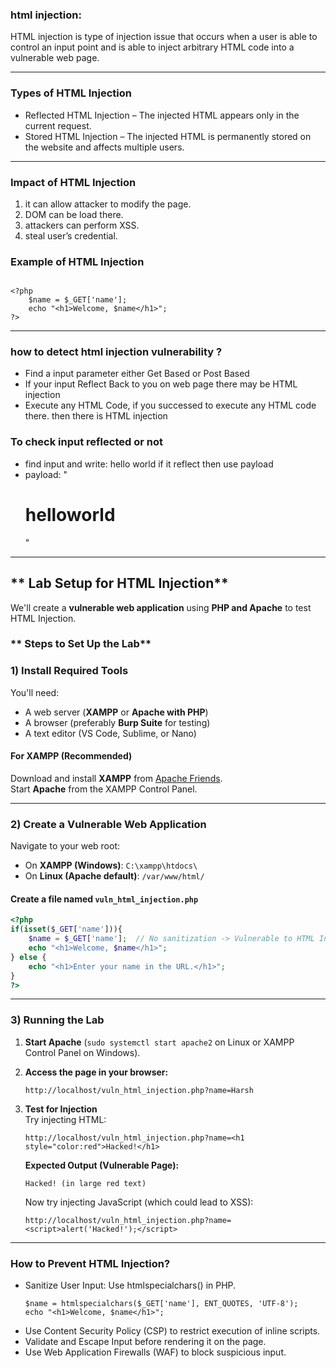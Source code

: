 ### html injection:
HTML injection is type of injection issue that occurs when a user is able to control an input point and is able to inject arbitrary HTML code into a vulnerable web page.

---

### Types of HTML Injection

  - Reflected HTML Injection – The injected HTML appears only in the current request.
  - Stored HTML Injection – The injected HTML is permanently stored on the website and affects multiple users.

---

### Impact of HTML Injection

  1. it can allow attacker to modify the page.
  2. DOM can be load there.
  3. attackers can perform XSS.
  4. steal user’s credential.


### Example of HTML Injection

```Vulnerable Code (PHP Example)

<?php
    $name = $_GET['name'];
    echo "<h1>Welcome, $name</h1>";
?>
```
---

### how to detect html injection vulnerability ?

- Find a input parameter either Get Based or Post Based
- If your input Reflect Back to you on web page there may be HTML injection
- Execute any HTML Code, if you successed to execute any HTML code there. then there is HTML injection

### To check input reflected or not

- find input and write: hello world if it reflect then use payload
- payload: "<h1>helloworld</h1>"

---

## ** Lab Setup for HTML Injection**
We'll create a **vulnerable web application** using **PHP and Apache** to test HTML Injection.

### ** Steps to Set Up the Lab**
### **1️) Install Required Tools**
You'll need:  
- A web server (**XAMPP** or **Apache with PHP**)  
- A browser (preferably **Burp Suite** for testing)  
- A text editor (VS Code, Sublime, or Nano)  

#### **For XAMPP (Recommended)**
Download and install **XAMPP** from [Apache Friends](https://www.apachefriends.org/index.html).  
Start **Apache** from the XAMPP Control Panel.

---

### **2️) Create a Vulnerable Web Application**
Navigate to your web root:  
- On **XAMPP (Windows)**: `C:\xampp\htdocs\`  
- On **Linux (Apache default)**: `/var/www/html/`

#### **Create a file named `vuln_html_injection.php`**
```php
<?php
if(isset($_GET['name'])){
    $name = $_GET['name'];  // No sanitization -> Vulnerable to HTML Injection
    echo "<h1>Welcome, $name</h1>";
} else {
    echo "<h1>Enter your name in the URL.</h1>";
}
?>
```

---

### **3) Running the Lab**
1. **Start Apache** (`sudo systemctl start apache2` on Linux or XAMPP Control Panel on Windows).  
2. **Access the page in your browser:**  
   ```
   http://localhost/vuln_html_injection.php?name=Harsh
   ```
3. **Test for Injection**  
   Try injecting HTML:
   ```
   http://localhost/vuln_html_injection.php?name=<h1 style="color:red">Hacked!</h1>
   ```
   **Expected Output (Vulnerable Page):**  
   ```
   Hacked! (in large red text)
   ```

   Now try injecting JavaScript (which could lead to XSS):
   ```
   http://localhost/vuln_html_injection.php?name=<script>alert('Hacked!');</script>
   ```

---


### How to Prevent HTML Injection?

- Sanitize User Input: Use htmlspecialchars() in PHP.
  ```
  $name = htmlspecialchars($_GET['name'], ENT_QUOTES, 'UTF-8');
  echo "<h1>Welcome, $name</h1>";
  ```
- Use Content Security Policy (CSP) to restrict execution of inline scripts.
- Validate and Escape Input before rendering it on the page.
- Use Web Application Firewalls (WAF) to block suspicious input.


